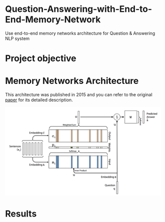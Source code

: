 # Question-Answering-with-End-to-End-Memory-Network
Use end-to-end memory networks architecture for Question &amp; Answering NLP system


# Project objective



# Memory Networks Architecture

This architecture was published in 2015 and you can refer to the original [paper](https://arxiv.org/abs/1503.08895) for its detailed description.

![](asset/memory_networks.png)


# Results
